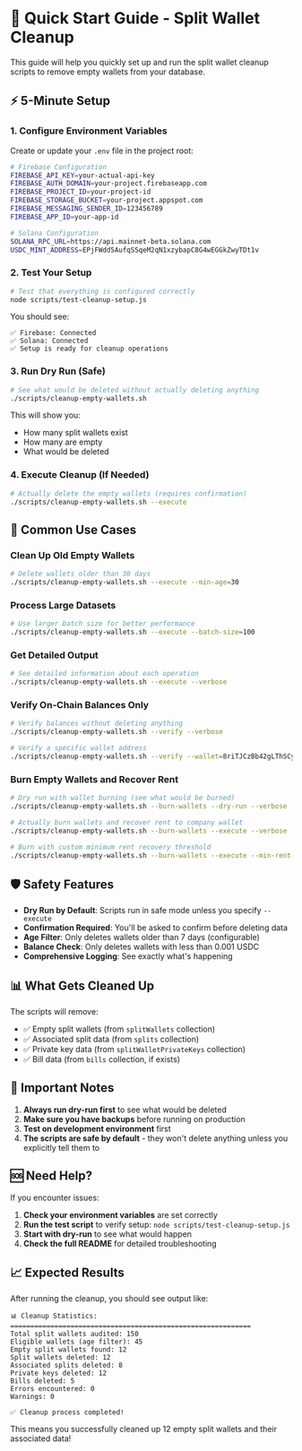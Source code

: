 # 🚀 Quick Start Guide - Split Wallet Cleanup

This guide will help you quickly set up and run the split wallet cleanup scripts to remove empty wallets from your database.

## ⚡ 5-Minute Setup

### 1. Configure Environment Variables

Create or update your `.env` file in the project root:

```bash
# Firebase Configuration
FIREBASE_API_KEY=your-actual-api-key
FIREBASE_AUTH_DOMAIN=your-project.firebaseapp.com
FIREBASE_PROJECT_ID=your-project-id
FIREBASE_STORAGE_BUCKET=your-project.appspot.com
FIREBASE_MESSAGING_SENDER_ID=123456789
FIREBASE_APP_ID=your-app-id

# Solana Configuration
SOLANA_RPC_URL=https://api.mainnet-beta.solana.com
USDC_MINT_ADDRESS=EPjFWdd5AufqSSqeM2qN1xzybapC8G4wEGGkZwyTDt1v
```

### 2. Test Your Setup

```bash
# Test that everything is configured correctly
node scripts/test-cleanup-setup.js
```

You should see:
```
✅ Firebase: Connected
✅ Solana: Connected
✅ Setup is ready for cleanup operations
```

### 3. Run Dry Run (Safe)

```bash
# See what would be deleted without actually deleting anything
./scripts/cleanup-empty-wallets.sh
```

This will show you:
- How many split wallets exist
- How many are empty
- What would be deleted

### 4. Execute Cleanup (If Needed)

```bash
# Actually delete the empty wallets (requires confirmation)
./scripts/cleanup-empty-wallets.sh --execute
```

## 🎯 Common Use Cases

### Clean Up Old Empty Wallets
```bash
# Delete wallets older than 30 days
./scripts/cleanup-empty-wallets.sh --execute --min-age=30
```

### Process Large Datasets
```bash
# Use larger batch size for better performance
./scripts/cleanup-empty-wallets.sh --execute --batch-size=100
```

### Get Detailed Output
```bash
# See detailed information about each operation
./scripts/cleanup-empty-wallets.sh --execute --verbose
```

### Verify On-Chain Balances Only
```bash
# Verify balances without deleting anything
./scripts/cleanup-empty-wallets.sh --verify --verbose

# Verify a specific wallet address
./scripts/cleanup-empty-wallets.sh --verify --wallet=8riTJCzBb42gLThSCyhZB8EU2BsqvxbKKLFGP6jGc6HD
```

### Burn Empty Wallets and Recover Rent
```bash
# Dry run with wallet burning (see what would be burned)
./scripts/cleanup-empty-wallets.sh --burn-wallets --dry-run --verbose

# Actually burn wallets and recover rent to company wallet
./scripts/cleanup-empty-wallets.sh --burn-wallets --execute --verbose

# Burn with custom minimum rent recovery threshold
./scripts/cleanup-empty-wallets.sh --burn-wallets --execute --min-rent-recovery=0.002
```

## 🛡️ Safety Features

- **Dry Run by Default**: Scripts run in safe mode unless you specify `--execute`
- **Confirmation Required**: You'll be asked to confirm before deleting data
- **Age Filter**: Only deletes wallets older than 7 days (configurable)
- **Balance Check**: Only deletes wallets with less than 0.001 USDC
- **Comprehensive Logging**: See exactly what's happening

## 📊 What Gets Cleaned Up

The scripts will remove:
- ✅ Empty split wallets (from `splitWallets` collection)
- ✅ Associated split data (from `splits` collection)
- ✅ Private key data (from `splitWalletPrivateKeys` collection)
- ✅ Bill data (from `bills` collection, if exists)

## 🚨 Important Notes

1. **Always run dry-run first** to see what would be deleted
2. **Make sure you have backups** before running on production
3. **Test on development environment** first
4. **The scripts are safe by default** - they won't delete anything unless you explicitly tell them to

## 🆘 Need Help?

If you encounter issues:

1. **Check your environment variables** are set correctly
2. **Run the test script** to verify setup: `node scripts/test-cleanup-setup.js`
3. **Start with dry-run** to see what would happen
4. **Check the full README** for detailed troubleshooting

## 📈 Expected Results

After running the cleanup, you should see output like:

```
📊 Cleanup Statistics:
============================================================
Total split wallets audited: 150
Eligible wallets (age filter): 45
Empty split wallets found: 12
Split wallets deleted: 12
Associated splits deleted: 8
Private keys deleted: 12
Bills deleted: 5
Errors encountered: 0
Warnings: 0

✅ Cleanup process completed!
```

This means you successfully cleaned up 12 empty split wallets and their associated data!
